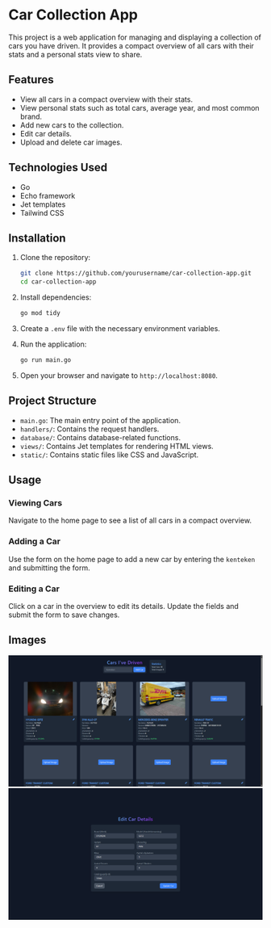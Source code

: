 # Car Collection App

This project is a web application for managing and displaying a collection of cars you have driven. It provides a compact overview of all cars with their stats and a personal stats view to share.

## Features

- View all cars in a compact overview with their stats.
- View personal stats such as total cars, average year, and most common brand.
- Add new cars to the collection.
- Edit car details.
- Upload and delete car images.

## Technologies Used

- Go
- Echo framework
- Jet templates
- Tailwind CSS

## Installation

1. Clone the repository:
    ```sh
    git clone https://github.com/yourusername/car-collection-app.git
    cd car-collection-app
    ```

2. Install dependencies:
    ```sh
    go mod tidy
    ```

3. Create a `.env` file with the necessary environment variables.

4. Run the application:
    ```sh
    go run main.go
    ```

5. Open your browser and navigate to `http://localhost:8080`.

## Project Structure

- `main.go`: The main entry point of the application.
- `handlers/`: Contains the request handlers.
- `database/`: Contains database-related functions.
- `views/`: Contains Jet templates for rendering HTML views.
- `static/`: Contains static files like CSS and JavaScript.

## Usage

### Viewing Cars

Navigate to the home page to see a list of all cars in a compact overview.

### Adding a Car

Use the form on the home page to add a new car by entering the `kenteken` and submitting the form.

### Editing a Car

Click on a car in the overview to edit its details. Update the fields and submit the form to save changes.

## Images
![img.png](img.png)
![img_1.png](img_1.png)